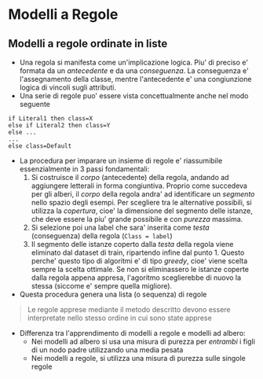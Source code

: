 # Modelli a Regole
## Modelli a regole ordinate in liste
* Una regola si manifesta come un'implicazione logica. Piu' di preciso e'
  formata da un *antecedente* e da una *conseguenza*. La conseguenza e'
  l'assegnamento della classe, mentre l'antecedente e' una congiunzione logica
  di vincoli sugli attributi. 
* Una serie di regole puo' essere vista concettualmente anche nel modo seguente
 
```
if Literal1 then class=X
else if Literal2 then class=Y
else ...
...
else class=Default
```

* La procedura per imparare un insieme di regole e' riassumibile essenzialmente
  in 3 passi fondamentali:
    1. Si costruisce il *corpo* (antecedente) della regola, andando ad
       aggiungere letterali in forma congiuntiva. Proprio come succedeva per gli
       alberi, il *corpo* della regola andra' ad identificare un *segmento*
       nello spazio degli esempi. Per scegliere tra le alternative possibili, si
       utilizza la *copertura*, cioe' la dimensione del segmento delle istanze,
       che deve essere la piu' grande possibile e con *purezza* massima.
    2. Si selezione poi una label che sara' inserita come *testa* (conseguenza)
       della regola (`Class = label`)
    3. Il segmento delle istanze coperto dalla *testa* della regola viene
       eliminato dal dataset di train, ripartendo infine dal punto 1. Questo
       perche' questo tipo di algoritmi e' di tipo *greedy*, cioe' viene scelta
       sempre la scelta ottimale. Se non si eliminassero le istanze coperte
       dalla regola appena appresa, l'agoritmo sceglierebbe di nuovo la stessa
       (siccome e' sempre quella migliore).
* Questa procedura genera una lista (o sequenza) di regole

> Le regole apprese mediante il metodo descritto devono essere interpretate
nello stesso ordine in cui sono state apprese

* Differenza tra l'apprendimento di modelli a regole e modelli ad albero:
    * Nei modelli ad albero si usa una misura di purezza per *entrambi* i figli
      di un nodo padre utilizzando una media pesata
    * Nei modelli a regole, si utilizza una misura di purezza sulle singole
      regole


